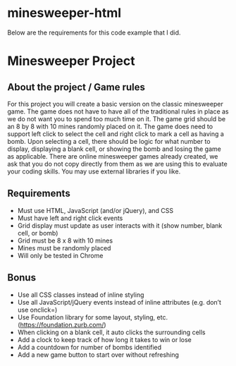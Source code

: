 # minesweeper-html
Below are the requirements for this code example that I did.

# Minesweeper Project
## About the project / Game rules
For this project you will create a basic version on the classic minesweeper game. The game does not have to have all of the traditional rules in place as we do not want you to spend too much time on it.  The game grid should be an 8 by 8 with 10 mines randomly placed on it. The game does need to support left click to select the cell and right click to mark a cell as having a bomb. Upon selecting a cell, there should be logic for what number to display, displaying a blank cell, or showing the bomb and losing the game as applicable.
There are online minesweeper games already created, we ask that you do not copy directly from them as we are using this to evaluate your coding skills. You may use external libraries if you like.

## Requirements
* Must use HTML, JavaScript (and/or jQuery), and CSS
*	Must have left and right click events
*	Grid display must update as user interacts with it (show number, blank cell, or bomb)
*	Grid must be 8 x 8 with 10 mines
*	Mines must be randomly placed
*	Will only be tested in Chrome

## Bonus
*	Use all CSS classes instead of inline styling
*	Use all JavaScript/jQuery events instead of inline attributes (e.g. don’t use onclick=)
*	Use Foundation library for some layout, styling, etc. (https://foundation.zurb.com/)
*	When clicking on a blank cell, it auto clicks the surrounding cells
*	Add a clock to keep track of how long it takes to win or lose
*	Add a countdown for number of bombs identified
*	Add a new game button to start over without refreshing
